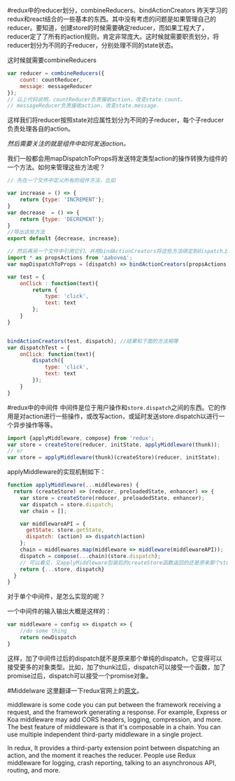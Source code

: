#redux中的reducer划分，combineReducers、bindActionCreators
昨天学习的redux和react结合的一些基本的东西。其中没有考虑的问题是如果管理自己的reducer。要知道，创建store的时候需要确定reducer，而如果工程大了，reducer定了了所有的action规则，肯定非常庞大。这时候就需要职责划分，将reducer划分为不同的子reducer，分别处理不同的state状态。

这时候就需要combineReducers

```javascript
var reducer = combineReducers({
    count: countReducer,
    message: messageReducer
});
// 以上代码说明，countReducer负责接收action，改变state.count。
// messageReducer负责接收action，改变state.message.
```

这样我们将reducer按照state对应属性划分为不同的子reducer，每个子reducer负责处理各自的action。

*然后需要关注的就是组件中如何发送action。*

我们一般都会用mapDispatchToProps将发送特定类型action的操作转换为组件的一个方法。如何来管理这些方法呢？

```javascript
// 先在一个文件中定义所有的组件方法，比如

var increase = () => {
    return {type: 'INCREMENT'};
}
var decrease  = () => {
    return {type: 'DECREMENT'};
}
//导出这些方法
export default {decrease, increase};

// 然后再另一个文件中引用它们，并用bindActionCreators将这些方法绑定到dispatch上
import * as propsActions from '∆above∆';
var mapDispatchToProps = (dispatch) => bindActionCreators(propsActions, dispatch);

```


```javascript
var test = {
    onClick : function(text){
        return {
            type: 'click',
            text: text
        };
    }
}


bindActionCreators(test, dispatch); //结果和下面的方法相等
var dispatchTest = {
    onClick: function(text){
        dispatch({
            type: 'click',
            text: text
        });
    }
}

```



#redux中的中间件
中间件是位于用户操作和`store.dispatch`之间的东西。它的作用是对action进行一些操作，或改写action，或延时发送store.dispatch以进行一个异步操作等等。

```javascript
import {applyMiddleware, compose} from 'redux';
var store = createStore(reducer, initState, applyMiddleware(thunk));
// or
var store = applyMiddleware(thunk)(createStore)(reducer, initState);
```

applyMiddleware的实现机制如下：
```javascript
function applyMiddleware(...middlewares) {
  return (createStore) => (reducer, preloadedState, enhancer) => {
    var store = createStore(reducer, preloadedState, enhancer);
    var dispatch = store.dispatch;
    var chain = [];

    var middlewareAPI = {
      getState: store.getState,
      dispatch: (action) => dispatch(action)
    };
    chain = middlewares.map(middleware => middleware(middlewareAPI));
    dispatch = compose(...chain)(store.dispatch);
    // 可以看见，又applyMiddleware包装后的createStore函数返回的还是原来那个store。只是store.dispatch进行了包装
    return {...store, dispatch}
  }
}
```


对于单个中间件，是怎么实现的呢？

一个中间件的输入输出大概是这样的：

```javascript
var middleware = config => dispatch => {
    //do some thing
    return newDispatch
}
```
这样，加了中间件过后的dispatch就不是原来那个单纯的dispatch，它变得可以接受更多的对象类型。比如，加了thunk过后，dispatch可以接受一个函数，加了promise过后，dispatch可以接受一个promise对象。

#Middelware
这里翻译一下redux官网上的[原文](http://redux.js.org/docs/advanced/Middleware.html)。

middleware is some code you can put between the framework receiving a request, and the framework generating a response. For example, Express or Koa middleware may add CORS headers, logging, compression, and more. The best feature of middleware is that it's composable in a chain. You can use multiple independent third-party middleware in a single project.

In redux, It provides a third-party extension point between dispatching an action, and the moment it reaches the reducer. People use Redux middleware for logging, crash reporting, talking to an asynchronous API, routing, and more.



